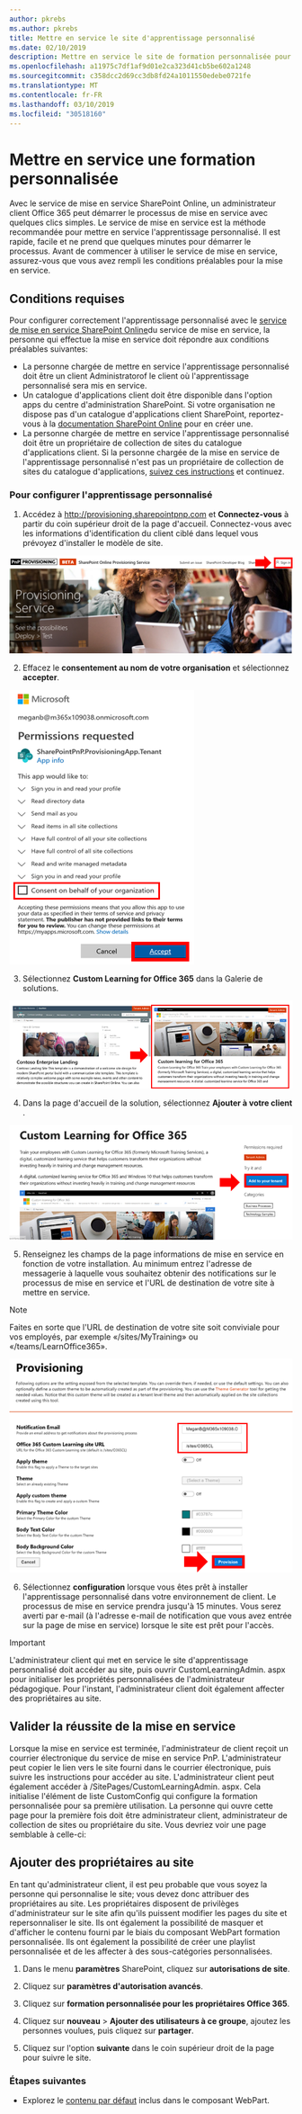 ```yaml
---
author: pkrebs
ms.author: pkrebs
title: Mettre en service le site d'apprentissage personnalisé
ms.date: 02/10/2019
description: Mettre en service le site de formation personnalisée pour Office 365 via le moteur de mise en service SharePoint
ms.openlocfilehash: a11975c7df1af9d01e2ca323d41cb5be602a1248
ms.sourcegitcommit: c358dcc2d69cc3db8fd24a1011550edebe0721fe
ms.translationtype: MT
ms.contentlocale: fr-FR
ms.lasthandoff: 03/10/2019
ms.locfileid: "30518160"
---
```

# <a name="provision-custom-learning"></a>Mettre en service une formation personnalisée

Avec le service de mise en service SharePoint Online, un administrateur client Office 365 peut démarrer le processus de mise en service avec quelques clics simples. Le service de mise en service est la méthode recommandée pour mettre en service l'apprentissage personnalisé. Il est rapide, facile et ne prend que quelques minutes pour démarrer le processus. Avant de commencer à utiliser le service de mise en service, assurez-vous que vous avez rempli les conditions préalables pour la mise en service.

## <a name="prerequisites"></a>Conditions requises
 
Pour configurer correctement l'apprentissage personnalisé avec le [service de mise en service SharePoint Online](https://provisioning.sharepointpnp.com)du service de mise en service, la personne qui effectue la mise en service doit répondre aux conditions préalables suivantes: 
 
- La personne chargée de mettre en service l'apprentissage personnalisé doit être un client Administratorof le client où l'apprentissage personnalisé sera mis en service.  
- Un catalogue d'applications client doit être disponible dans l'option apps du centre d'administration SharePoint. Si votre organisation ne dispose pas d'un catalogue d'applications client SharePoint, reportez-vous à la [documentation SharePoint Online](https://docs.microsoft.com/en-us/sharepoint/use-app-catalog) pour en créer une.  
- La personne chargée de mettre en service l'apprentissage personnalisé doit être un propriétaire de collection de sites du catalogue d'applications client. Si la personne chargée de la mise en service de l'apprentissage personnalisé n'est pas un propriétaire de collection de sites du catalogue d'applications, [suivez ces instructions](addappadmin.md) et continuez. 

### <a name="to-provision-custom-learning"></a>Pour configurer l'apprentissage personnalisé

1. Accédez à http://provisioning.sharepointpnp.com et **Connectez-vous** à partir du coin supérieur droit de la page d'accueil.  Connectez-vous avec les informations d'identification du client ciblé dans lequel vous prévoyez d'installer le modèle de site.

![pnphome. png](media/inst_signin.png)

2. Effacez le **consentement au nom de votre organisation** et sélectionnez **accepter**.

![dans](media/inst_perms.png)

3. Sélectionnez **Custom Learning for Office 365** dans la Galerie de solutions.

![dans](media/inst_select.png)

4. Dans la page d'accueil de la solution, sélectionnez **Ajouter à votre client** .

![inst_select. png](media/inst_add.png)

5. Renseignez les champs de la page informations de mise en service en fonction de votre installation. Au minimum entrez l'adresse de messagerie à laquelle vous souhaitez obtenir des notifications sur le processus de mise en service et l'URL de destination de votre site à mettre en service.  
> [!NOTE]
> Faites en sorte que l'URL de destination de votre site soit conviviale pour vos employés, par exemple «/sites/MyTraining» ou «/teams/LearnOffice365».

![inst_options. png](media/inst_options.png)

6. Sélectionnez **configuration** lorsque vous êtes prêt à installer l'apprentissage personnalisé dans votre environnement de client.  Le processus de mise en service prendra jusqu'à 15 minutes. Vous serez averti par e-mail (à l'adresse e-mail de notification que vous avez entrée sur la page de mise en service) lorsque le site est prêt pour l'accès. 

> [!IMPORTANT]
> L'administrateur client qui met en service le site d'apprentissage personnalisé doit accéder au site, puis ouvrir CustomLearningAdmin. aspx pour initialiser les propriétés personnalisées de l'administrateur pédagogique. Pour l'instant, l'administrateur client doit également affecter des propriétaires au site. 

## <a name="validate-provisioning-success"></a>Valider la réussite de la mise en service

Lorsque la mise en service est terminée, l'administrateur de client reçoit un courrier électronique du service de mise en service PnP. L'administrateur peut copier le lien vers le site fourni dans le courrier électronique, puis suivre les instructions pour accéder au site. L'administrateur client peut également accéder à <YOUR-SITE-COLLECTION-URL>/SitePages/CustomLearningAdmin. aspx. Cela initialise l'élément de liste CustomConfig qui configure la formation personnalisée pour sa première utilisation. La personne qui ouvre cette page pour la première fois doit être administrateur client, administrateur de collection de sites ou propriétaire du site. Vous devriez voir une page semblable à celle-ci: 

## <a name="add-owners-to-site"></a>Ajouter des propriétaires au site
En tant qu'administrateur client, il est peu probable que vous soyez la personne qui personnalise le site; vous devez donc attribuer des propriétaires au site. Les propriétaires disposent de privilèges d'administrateur sur le site afin qu'ils puissent modifier les pages du site et repersonnaliser le site. Ils ont également la possibilité de masquer et d'afficher le contenu fourni par le biais du composant WebPart formation personnalisée. Ils ont également la possibilité de créer une playlist personnalisée et de les affecter à des sous-catégories personnalisées.  

1. Dans le menu **paramètres** SharePoint, cliquez sur **autorisations de site**.
2. Cliquez sur **paramètres d'autorisation avancés**.
3. Cliquez sur **formation personnalisée pour les propriétaires Office 365**.
4. Cliquez sur **nouveau** > **Ajouter des utilisateurs à ce groupe**, ajoutez les personnes voulues, puis cliquez sur **partager**.

8. Cliquez sur l'option **suivante** dans le coin supérieur droit de la page pour suivre le site.  

### <a name="next-steps"></a>Étapes suivantes
- Explorez le [contenu par défaut](sitecontent.md) inclus dans le composant WebPart.
